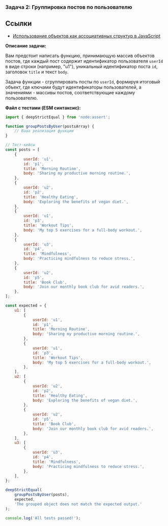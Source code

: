### Задача 2: Группировка постов по пользователю

## Ссылки

-   [Использование объектов как ассоциативных структур в JavaScript](./notes/objects-as-dictionaries.md)

**Описание задачи:**

Вам предстоит написать функцию, принимающую массив объектов постов, где каждый пост содержит идентификатор пользователя `userId` в виде строки (например, "u1"), уникальный идентификатор поста `id`, заголовок `title` и текст `body`.

Задача функции - сгруппировать посты по `userId`, формируя итоговый объект, где ключами будут идентификаторы пользователей, а значениями - массивы постов, соответствующие каждому пользователю.

**Файл с тестами (ESM синтаксис):**

```javascript
import { deepStrictEqual } from 'node:assert';

function groupPostsByUser(postsArray) {
    // Ваша реализация функции
}

// Тест-кейсы
const posts = [
    {
        userId: 'u1',
        id: 'p1',
        title: 'Morning Routine',
        body: 'Sharing my productive morning routine.',
    },
    {
        userId: 'u2',
        id: 'p2',
        title: 'Healthy Eating',
        body: 'Exploring the benefits of vegan diet.',
    },
    {
        userId: 'u1',
        id: 'p3',
        title: 'Workout Tips',
        body: 'My top 5 exercises for a full-body workout.',
    },
    {
        userId: 'u3',
        id: 'p4',
        title: 'Mindfulness',
        body: 'Practicing mindfulness to reduce stress.',
    },
    {
        userId: 'u2',
        id: 'p5',
        title: 'Book Club',
        body: 'Join our monthly book club for avid readers.',
    },
];

const expected = {
    u1: [
        {
            userId: 'u1',
            id: 'p1',
            title: 'Morning Routine',
            body: 'Sharing my productive morning routine.',
        },
        {
            userId: 'u1',
            id: 'p3',
            title: 'Workout Tips',
            body: 'My top 5 exercises for a full-body workout.',
        },
    ],
    u2: [
        {
            userId: 'u2',
            id: 'p2',
            title: 'Healthy Eating',
            body: 'Exploring the benefits of vegan diet.',
        },
        {
            userId: 'u2',
            id: 'p5',
            title: 'Book Club',
            body: 'Join our monthly book club for avid readers.',
        },
    ],
    u3: [
        {
            userId: 'u3',
            id: 'p4',
            title: 'Mindfulness',
            body: 'Practicing mindfulness to reduce stress.',
        },
    ],
};

deepStrictEqual(
    groupPostsByUser(posts),
    expected,
    'The grouped object does not match the expected output.'
);

console.log('All tests passed!');
```
